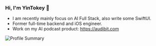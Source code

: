 ### Hi, I'm YinTokey 👋

- I am recently mainly focus on AI Full Stack, also write some SwiftUI.
- Former full-time backend and iOS engineer.
- Work on my AI podcast product:  https://audibit.com

<img align="center" src="https://github-profile-summary-cards.vercel.app/api/cards/profile-details?username=yintokey&theme=github" alt="Profile Summary"/>
